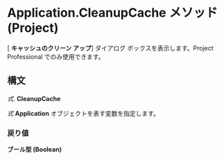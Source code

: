 
# Application.CleanupCache メソッド (Project)

[ **キャッシュのクリーン アップ**] ダイアログ ボックスを表示します。Project Professional でのみ使用できます。


## 構文

 _式_. **CleanupCache**

 _式_ **Application** オブジェクトを表す変数を指定します。


### 戻り値

 **ブール型 (Boolean)**

